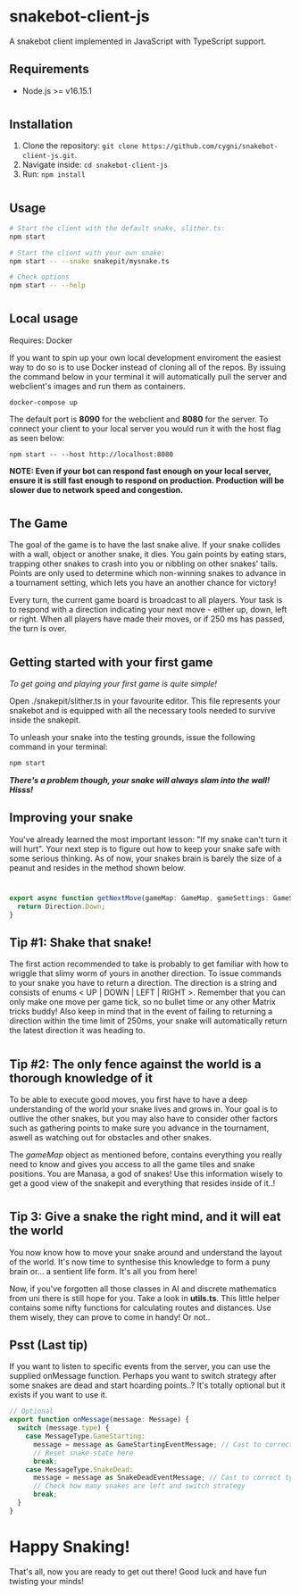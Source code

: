 # snakebot-client-js

A snakebot client implemented in JavaScript with TypeScript support.

## Requirements

- Node.js >= v16.15.1

#

## Installation

1. Clone the repository: `git clone https://github.com/cygni/snakebot-client-js.git`.
1. Navigate inside: `cd snakebot-client-js`
1. Run: `npm install`

#

## Usage

```bash
# Start the client with the default snake, slither.ts:
npm start

# Start the client with your own snake:
npm start -- --snake snakepit/mysnake.ts

# Check options
npm start -- --help
```

#

## Local usage

Requires: Docker

If you want to spin up your own local development enviroment the easiest way to do so is to use Docker instead of cloning all of the repos. By issuing the command below in your terminal it will automatically pull the server and webclient's images and run them as containers.

`docker-compose up`

The default port is **8090** for the webclient and **8080** for the server. To connect your client to your local server you would run it with the host flag as seen below:

`npm start -- --host http://localhost:8080`

**NOTE: Even if your bot can respond fast enough on your local server, ensure it is still fast enough to respond on production. Production will be slower due to network speed and congestion.**

#

## The Game

The goal of the game is to have the last snake alive. If your snake collides with a wall, object or another snake, it dies. You gain points by eating stars, trapping other snakes to crash into you or nibbling on other snakes' tails. Points are only used to determine which non-winning snakes to advance in a tournament setting, which lets you have an another chance for victory!

Every turn, the current game board is broadcast to all players. Your task is to respond with a direction indicating your next move - either up, down, left or right. When all players have made their moves, or if 250 ms has passed, the turn is over.

#

## Getting started with your first game

_To get going and playing your first game is quite simple!_

Open ./snakepit/slither.ts in your favourite editor. This file represents your snakebot and is equipped with all the necessary tools needed to survive inside the snakepit.

To unleash your snake into the testing grounds, issue the following command in your terminal:

```bash
npm start
```

**_There's a problem though, your snake will always slam into the wall! Hisss!_**

## Improving your snake

You've already learned the most important lesson: "If my snake can't turn it will hurt". Your next step is to figure out how to keep your snake safe with some serious thinking. As of now, your snakes brain is barely the size of a peanut and resides in the method shown below.

#

```ts
export async function getNextMove(gameMap: GameMap, gameSettings: GameSettings, gameTick: number) {
  return Direction.Down;
}
```

## Tip #1: Shake that snake!

The first action recommended to take is probably to get familiar with how to wriggle that slimy worm of yours in another direction. To issue commands to your snake you have to return a direction. The direction is a string and consists of enums < UP | DOWN | LEFT | RIGHT >. Remember that you can only make one move per game tick, so no bullet time or any other Matrix tricks buddy! Also keep in mind that in the event of failing to returning a direction within the time limit of 250ms, your snake will automatically return the latest direction it was heading to.

#

## Tip #2: The only fence against the world is a thorough knowledge of it

To be able to execute good moves, you first have to have a deep understanding of the world your snake lives and grows in. Your goal is to outlive the other snakes, but you may also have to consider other factors such as gathering points to make sure you advance in the tournament, aswell as watching out for obstacles and other snakes.

The _gameMap_ object as mentioned before, contains everything you really need to know and gives you access to all the game tiles and snake positions. You are Manasa, a god of snakes! Use this information wisely to get a good view of the snakepit and everything that resides inside of it..!

#

## Tip 3: Give a snake the right mind, and it will eat the world

You now know how to move your snake around and understand the layout of the world. It's now time to synthesise this knowledge to form a puny brain or... a sentient life form. It's all you from here!

Now, if you've forgotten all those classes in AI and discrete mathematics from uni there is still hope for you. Take a look in **utils.ts**. This little helper contains some nifty functions for calculating routes and distances. Use them wisely, they can prove to come in handy! Or not..


## Psst (Last tip)

If you want to listen to specific events from the server, you can use the supplied onMessage function. Perhaps you want to switch strategy after some snakes are dead and start hoarding points..? It's totally optional but it exists if you want to use it.

```ts
// Optional
export function onMessage(message: Message) {
  switch (message.type) {
    case MessageType.GameStarting:
      message = message as GameStartingEventMessage; // Cast to correct type
      // Reset snake state here
      break;
    case MessageType.SnakeDead:
      message = message as SnakeDeadEventMessage; // Cast to correct type
      // Check how many snakes are left and switch strategy
      break;
  }
}
```

#

# Happy Snaking!

That's all, now you are ready to get out there! Good luck and have fun twisting your minds!
